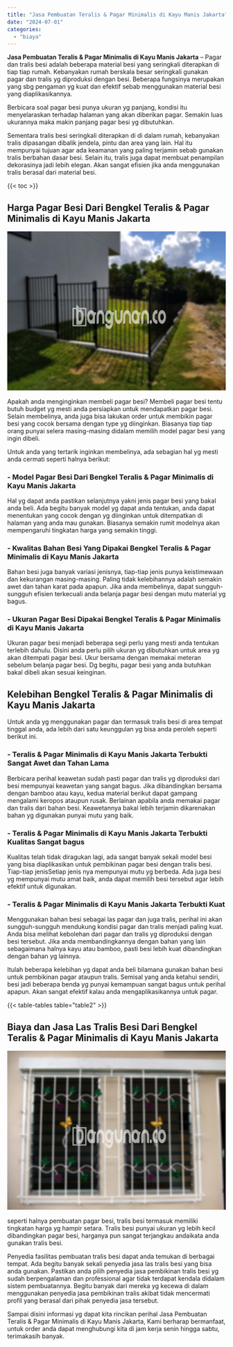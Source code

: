 ```yaml
---
title: "Jasa Pembuatan Teralis & Pagar Minimalis di Kayu Manis Jakarta"
date: "2024-07-01"
categories: 
  - "biaya"
---
```


**Jasa Pembuatan Teralis & Pagar Minimalis di Kayu Manis Jakarta** – Pagar dan tralis besi adalah beberapa material besi yang seringkali diterapkan di tiap tiap rumah. Kebanyakan rumah berskala besar seringkali gunakan pagar dan tralis yg diproduksi dengan besi. Beberapa fungsinya merupakan yang sbg pengaman yg kuat dan efektif sebab menggunakan material besi yang diaplikasikannya.

Berbicara soal pagar besi punya ukuran yg panjang, kondisi itu menyelaraskan terhadap halaman yang akan diberikan pagar. Semakin luas ukurannya maka makin panjang pagar besi yg dibutuhkan.

Sementara tralis besi seringkali diterapkan di di dalam rumah, kebanyakan tralis dipasangan dibalik jendela, pintu dan area yang lain. Hal itu mempunyai tujuan agar ada keamanan yang paling terjamin sebab gunakan tralis berbahan dasar besi. Selain itu, tralis juga dapat membuat penampilan dekorasinya jadi lebih elegan. Akan sangat efisien jika anda menggunakan tralis berasal dari material besi.

{{< toc >}}

## Harga Pagar Besi Dari Bengkel Teralis & Pagar Minimalis di Kayu Manis Jakarta

![Jasa Pembuatan Teralis & Pagar Minimalis di Kayu Manis Jakarta](/images/pagar-minimalis-murah-54.png)

Apakah anda menginginkan membeli pagar besi? Membeli pagar besi tentu butuh budget yg mesti anda persiapkan untuk mendapatkan pagar besi. Selain membelinya, anda juga bisa lakukan order untuk membikin pagar besi yang cocok bersama dengan type yg diinginkan. Biasanya tiap tiap orang punyai selera masing-masing didalam memilih model pagar besi yang ingin dibeli.

Untuk anda yang tertarik inginkan membelinya, ada sebagian hal yg mesti anda cermati seperti halnya berikut:
### \- Model Pagar Besi Dari Bengkel Teralis & Pagar Minimalis di Kayu Manis Jakarta

Hal yg dapat anda pastikan selanjutnya yakni jenis pagar besi yang bakal anda beli. Ada begitu banyak model yg dapat anda tentukan, anda dapat menentukan yang cocok dengan yg diinginkan untuk ditempatkan di halaman yang anda mau gunakan. Biasanya semakin rumit modelnya akan mempengaruhi tingkatan harga yang semakin tinggi.

### \- Kwalitas Bahan Besi Yang Dipakai Bengkel Teralis & Pagar Minimalis di Kayu Manis Jakarta

Bahan besi juga banyak variasi jenisnya, tiap-tiap jenis punya keistimewaan dan kekurangan masing-masing. Paling tidak kelebihannya adalah semakin awet dan tahan karat pada apapun. Jika anda membelinya, dapat sungguh-sungguh efisien terkecuali anda belanja pagar besi dengan mutu material yg bagus.

### \- Ukuran Pagar Besi Dipakai Bengkel Teralis & Pagar Minimalis di Kayu Manis Jakarta

Ukuran pagar besi menjadi beberapa segi perlu yang mesti anda tentukan terlebih dahulu. Disini anda perlu pilih ukuran yg dibutuhkan untuk area yg akan ditempati pagar besi. Ukur bersama dengan memakai meteran sebelum belanja pagar besi. Dg begitu, pagar besi yang anda butuhkan bakal dibeli akan sesuai keinginan.

## Kelebihan Bengkel Teralis & Pagar Minimalis di Kayu Manis Jakarta

Untuk anda yg menggunakan pagar dan termasuk tralis besi di area tempat tinggal anda, ada lebih dari satu keunggulan yg bisa anda peroleh seperti berikut ini.

### \- Teralis & Pagar Minimalis di Kayu Manis Jakarta Terbukti Sangat Awet dan Tahan Lama

Berbicara perihal keawetan sudah pasti pagar dan tralis yg diproduksi dari besi mempunyai keawetan yang sangat bagus. Jika dibandingkan bersama dengan bamboo atau kayu, kedua material berikut dapat gampang mengalami keropos ataupun rusak. Berlainan apabila anda memakai pagar dan tralis dari bahan besi. Keawetannya bakal lebih terjamin dikarenakan bahan yg digunakan punyai mutu yang baik.

### \- Teralis & Pagar Minimalis di Kayu Manis Jakarta Terbukti Kualitas Sangat bagus

Kualitas telah tidak diragukan lagi, ada sangat banyak sekali model besi yang bisa diaplikasikan untuk pembikinan pagar besi dengan tralis besi. Tiap-tiap jenisSetiap jenis nya mempunyai mutu yg berbeda. Ada juga besi yg mempunyai mutu amat baik, anda dapat memilih besi tersebut agar lebih efektif untuk digunakan.

### \- Teralis & Pagar Minimalis di Kayu Manis Jakarta Terbukti Kuat

Menggunakan bahan besi sebagai las pagar dan juga tralis, perihal ini akan sungguh-sungguh mendukung kondisi pagar dan tralis menjadi paling kuat. Anda bisa melihat kebolehan dari pagar dan tralis yg diproduksi dengan besi tersebut. Jika anda membandingkannya dengan bahan yang lain sebagaimana halnya kayu atau bamboo, pasti besi lebih kuat dibandingkan dengan bahan yg lainnya.

Itulah beberapa kelebihan yg dapat anda beli bilamana gunakan bahan besi untuk pembikinan pagar ataupun tralis. Semisal yang anda ketahui sendiri, besi jadi beberapa benda yg punyai kemampuan sangat bagus untuk perihal apapun. Akan sangat efektif kalau anda mengaplikasikannya untuk pagar.

{{< table-tables table="table2" >}}

## Biaya dan Jasa Las Tralis Besi Dari Bengkel Teralis & Pagar Minimalis di Kayu Manis Jakarta

![Jasa Pembuatan Teralis & Pagar Minimalis di Kayu Manis Jakarta](/images/teralis-minimalis-murah-07.png)

seperti halnya pembuatan pagar besi, tralis besi termasuk memiliki tingkatan harga yg hampir setara. Tralis besi punyai ukuran yg lebih kecil dibandingkan pagar besi, harganya pun sangat terjangkau andaikata anda gunakan tralis besi.

Penyedia fasilitas pembuatan tralis besi dapat anda temukan di berbagai tempat. Ada begitu banyak sekali penyedia jasa las tralis besi yang bisa anda gunakan. Pastikan anda pilih penyedia jasa pembikinan tralis besi yg sudah berpengalaman dan professional agar tidak terdapat kendala didalam sistem pembuatannya. Begitu banyak dari mereka yg kecewa di dalam menggunakan penyedia jasa pembikinan tralis akibat tidak mencermati profil yang berasal dari pihak penyedia jasa tersebut.

Sampai disini informasi yg dapat kita rincikan perihal Jasa Pembuatan Teralis & Pagar Minimalis di Kayu Manis Jakarta, Kami berharap bermanfaat, untuk order anda dapat menghubungi kita di jam kerja senin hingga sabtu, terimakasih banyak.
